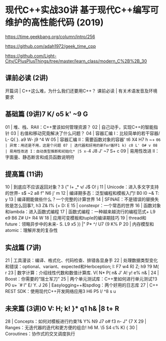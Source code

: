 # 现代C++实战30讲 基于现代C++编写可维护的高性能代码 (2019)

https://time.geekbang.org/column/intro/256

https://github.com/adah1972/geek_time_cpp

https://github.com/Light-City/CPlusPlusThings/tree/master/learn_class/modern_C%2B%2B_30


## 课前必读 (2讲)
  开篇词 | C++这么难，为什么我们还要用C++？
  课前必读 | 有关术语发音及环境要求
        
## 基础篇 (9讲)7 K/ o5 k' ~9 G
  01 | 堆、栈、RAII：C++里该如何管理资源？
  02 | 自己动手，实现C++的智能指针
  03 | 右值和移动究竟解决了什么问题？
  04 | 容器汇编 I：比较简单的若干容器/ L- Q( }. a9 W- j9 ^4 W
  05 | 容器汇编 II：需要函数对象的容器' t6 X4 H7 h  ~+ `
  06 | 异常：用还是不用，这是个问题
  07 | 迭代器和好用的新for循环1 k) c0 L' O# v
  08 | 易用性改进 I：自动类型推断和初始化* |5 x- `4 J8 J' ~7 S+ c
  09 | 易用性改进 II：字面量、静态断言和成员函数说明符
          
        
## 提高篇 (11讲)
        
  10 | 到底应不应该返回对象？3 {" l+ _* v/ J$ O! j
  11 | Unicode：进入多文字支持的世界- s$ ~2 a8 f" N6 j' m
  12 | 编译期多态：泛型编程和模板入门! B0 l0 ~& T: y
  13 | 编译期能做些什么？一个完整的计算世界
  14 | SFINAE：不是错误的替换失败是怎么回事?, h3 Z& I% {+ D: E
  15 | constexpr：一个常态的世界
  16 | 函数对象和lambda：进入函数式编程
  17 | 函数式编程：一种越来越流行的编程范式+ L9 e9 B6 Z# U+ R4 W
  18 | 应用可变模板和tuple的编译期技巧
  19 | thread和future：领略异步中的未来- S. L9 x5 }) |" P* ^/ U7 {9 K% P
  20 | 内存模型和atomic：理解并发的复杂性
        
        
## 实战篇 (7讲)
  21 | 工具漫谈：编译、格式化、代码检查、排错各显身手
  22 | 处理数据类型变化和错误：optional、variant、expected和Herbception; I: F7 w4 R) Z; h9 ?9 M( r
  23 | 数字计算：介绍线性代数和数值计算库. V( N* P( n& J' A! y! e% n& |
  24 | Boost：你需要的“瑞士军刀”
  25 | 两个单元测试库：C++里如何进行单元测试?3 P0 u+ `# l" E/ Y. J
  26 | Easylogging++和spdlog：两个好用的日志库
  27 | C++ REST SDK：使用现代C++开发网络应用3 H6 P5 l/ ^8 s  u
       

## 未来篇 (3讲)0 V: H; k! }* q1 h& |8 t+ R
        
  28 | Concepts：如何对模板进行约束?& Y% N9 J7 o# f3 n- J" {7 X
  29 | Ranges：无迭代器的迭代和更方便的组合! h6 M. \5 S4 c% K) {
  30 | Coroutines：协作式的交叉调度执行
